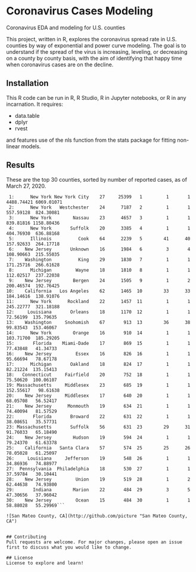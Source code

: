 # Coronavirus Cases Modeling

Coronavirus EDA and modeling for U.S. counties

This project, written in R, explores the coronavirus spread rate in U.S. counties by way of exponential and power curve modeling.  The goal is to understand if the spread of the virus is increasing, leveling, or decreasing on a county by county basis, with the aim of identifying that happy time when coronavirus cases are on the decline.

## Installation

This R code can be run in R, R Studio, R in Jupyter notebooks, or R in any incarnation.  It requires:

* data.table
* dplyr
* rvest

and features use of the nls function from the stats package for fitting non-linear models.

## Results

These are the top 30 counties, sorted by number of reported cases, as of March 27, 2020.

```            state        county ndays max_cases idx days_base days_sd rmse_power   rmse_exp
 1:      New York New York City    27     25399   1         1       1 4488.74421 6069.01071
 2:      New York   Westchester    24      7187   2         1       1  557.59128  824.30081
 3:      New York        Nassau    23      4657   3         1       1  839.81816 1158.80436
 4:      New York       Suffolk    20      3385   4         1       1  404.76930  636.88168
 5:      Illinois          Cook    64      2239   5        41      40  157.92633  264.17718
 6:    New Jersey       Unknown    16      1984   6         3       4  108.90663  215.55035
 7:    Washington          King    29      1830   7         1       1  171.25716  266.61628
 8:      Michigan         Wayne    18      1810   8         1       1  112.02517  237.22038
 9:    New Jersey        Bergen    24      1505   9         1       2  200.46574  192.76425
10:    California   Los Angeles    62      1465  10        33      33  184.14616  138.91076
11:      New York      Rockland    22      1457  11         1       1  245.22777  321.18188
12:     Louisiana       Orleans    18      1170  12         1       1   72.56199  135.79635
13:    Washington     Snohomish    67       913  13        36      38   99.83543  153.46067
14:      New York        Orange    16       910  14         1       1  103.71700  185.29205
15:       Florida    Miami-Dade    17       869  15         1       1   77.43848   41.34733
16:    New Jersey         Essex    16       826  16         1       1   95.66694   78.67178
17:      Michigan       Oakland    18       824  17         1       1   82.21224  135.15413
18:   Connecticut     Fairfield    20       752  18         1       1   75.50620  100.06107
19: Massachusetts     Middlesex    23       685  19         1       1  152.55617   98.61638
20:    New Jersey     Middlesex    17       640  20         1       1   68.05708   56.52417
21:    New Jersey      Monmouth    19       634  21         1       1   74.40094   81.57529
22:       Florida       Broward    22       631  22         1       1   38.08651   35.57731
23: Massachusetts       Suffolk    56       631  23        29      31   91.76033   65.18490
24:    New Jersey        Hudson    19       594  24         1       1   79.24370   61.63378
25:    California   Santa Clara    57       574  25        25      26   78.05028   61.25097
26:     Louisiana     Jefferson    19       548  26         1       1   34.86936   74.88977
27:  Pennsylvania  Philadelphia    18       530  27         1       1   37.59784   30.10441
28:    New Jersey         Union    19       519  28         1       2   62.44638   74.93800
29:       Indiana        Marion    22       484  29         3       5   47.30656   37.96042
30:    New Jersey         Ocean    15       484  30         1       1   58.88028   55.29969```

![San Mateo County, CA](http://github.com/picture "San Mateo County, CA")


## Contributing
Pull requests are welcome. For major changes, please open an issue first to discuss what you would like to change.

## License
License to explore and learn!
